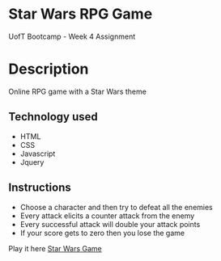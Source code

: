 # Star Wars RPG Game
UofT Bootcamp - Week 4 Assignment

# Description
Online RPG game with a Star Wars theme

## Technology used
* HTML
* CSS
* Javascript
* Jquery
 
## Instructions
* Choose a character and then try to defeat all the enemies
* Every attack elicits a counter attack from the enemy
* Every successful attack will double your attack points
* If your score gets to zero then you lose the game

Play it here [Star Wars Game](https://davidlapadula.github.io/unit-4-game/)

